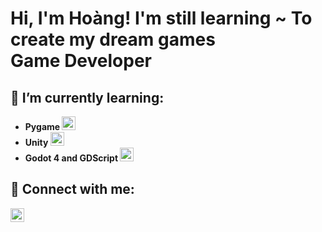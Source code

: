 <h1>Hi, I'm Hoàng! I'm still learning ~ To create my dream games <br/>Game Developer</h1>

<h2>🌱 I’m currently learning: </h2>

- <b>Pygame </b> <img width ="22px" src = "https://cdn.jsdelivr.net/npm/simple-icons@3.13.0/icons/python.svg"/>
- <b>Unity </b> <img width ="22px" src = "https://cdn.jsdelivr.net/npm/simple-icons@3.13.0/icons/unity.svg"/>
- <b>Godot 4 and GDScript </b> <img width ="22px" src = "https://cdn.jsdelivr.net/npm/simple-icons@3.13.0/icons/godotengine.svg"/>

<h2> 🤳 Connect with me:</h2>

[<img align="left" alt="JoshMadakor | Facebook" width="22px" src="https://cdn.jsdelivr.net/npm/simple-icons@3.13.0/icons/facebook.svg" />][facebook]

[facebook]: https://www.facebook.com/hoang.so.1272

<!--
**DBZNes/DBZNes** is a ✨ _special_ ✨ repository because its `README.md` (this file) appears on your GitHub profile.

Here are some ideas to get you started:

- 🔭 I’m currently working on ...
- 🌱 I’m currently learning ...
- 👯 I’m looking to collaborate on ...
- 🤔 I’m looking for help with ...
- 💬 Ask me about ...
- 📫 How to reach me: ...
- 😄 Pronouns: ...
- ⚡ Fun fact: ...
-->

